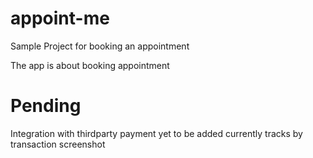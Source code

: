 # appoint-me
Sample Project for booking an appointment

The app is about booking appointment


# Pending
Integration with thirdparty payment yet to be added
currently tracks by transaction screenshot
